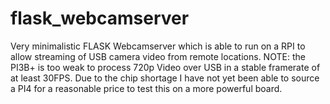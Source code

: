 # flask_webcamserver
Very minimalistic FLASK Webcamserver which is able to run on a RPI to allow streaming of USB camera video from remote locations.
NOTE: the PI3B+ is too weak to process 720p Video over USB in a stable framerate of at least 30FPS. 
Due to the chip shortage I have not yet been able to source a PI4 for a reasonable price to test this on a more powerful board.
